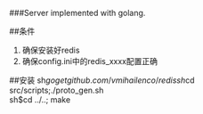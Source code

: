 ###Server implemented with golang.

##条件
1. 确保安装好redis
2. 确保config.ini中的redis_xxxx配置正确

##安装
    sh$go get github.com/vmihailenco/redis  
    sh$cd src/scripts;./proto_gen.sh  
    sh$cd ../..;  make
